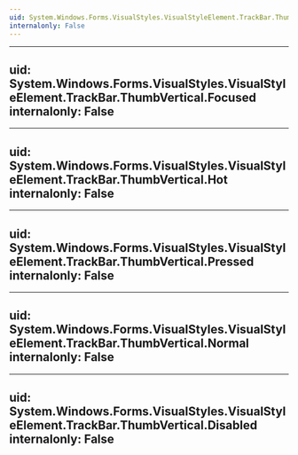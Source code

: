 ```yaml
---
uid: System.Windows.Forms.VisualStyles.VisualStyleElement.TrackBar.ThumbVertical
internalonly: False
---
```


---
uid: System.Windows.Forms.VisualStyles.VisualStyleElement.TrackBar.ThumbVertical.Focused
internalonly: False
---

---
uid: System.Windows.Forms.VisualStyles.VisualStyleElement.TrackBar.ThumbVertical.Hot
internalonly: False
---

---
uid: System.Windows.Forms.VisualStyles.VisualStyleElement.TrackBar.ThumbVertical.Pressed
internalonly: False
---

---
uid: System.Windows.Forms.VisualStyles.VisualStyleElement.TrackBar.ThumbVertical.Normal
internalonly: False
---

---
uid: System.Windows.Forms.VisualStyles.VisualStyleElement.TrackBar.ThumbVertical.Disabled
internalonly: False
---
